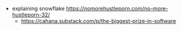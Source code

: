- explaining snowflake https://nomorehustleporn.com/no-more-hustleporn-32/
	- https://cahana.substack.com/p/the-biggest-prize-in-software